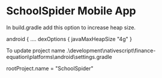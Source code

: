 # SchoolSpider Mobile App

In build.gradle add this option to increase heap size.

android {
    ....
         dexOptions {
            javaMaxHeapSize "4g"
        }


To update project name
.\development\nativescript\finance-equation\platforms\android\settings.gradle

rootProject.name = "SchoolSpider"
